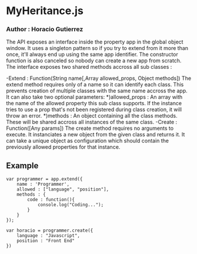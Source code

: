 # **MyHeritance.js**   

### Author : Horacio Gutierrez   


The API exposes an interface inside the property app in the global object window. It uses a singleton pattern so if you try to extend from it more than once, it'll always end up using the same app identifier. The constructor function is also canceled so nobody can create a new app from scratch.
The interface exposes two shared methods accross all sub classes :

-Extend : Function(String name[,Array allowed_props, Object methods])
	The extend method requires only of a name so it can identify each class. This prevents creation of multiple classes with the same name accross the app. It can also take two optional parameters:
		*)allowed_props : An array with the name of the allowed property this sub class supports. If the instance tries to use a prop that's not been registered during class creation, it will throw an error.
		*)methods : An object containing all the class methods. These will be shared accross all instances of the same class.
-Create : Function([Any params])
	The create method requires no arguments to execute. It instanciates a new object from the given class and returns it. It can take a unique object as configuration which should contain the previously allowed properties for that instance.   
	 
## Example   

```
var programmer = app.extend({
	name : 'Programmer',
	allowed : ["language", "position"],
	methods : {
		code : function(){
			console.log("Coding...");
		}
	}
});

var horacio = programmer.create({
	language : "Javascript",
	position : "Front End"
})
```